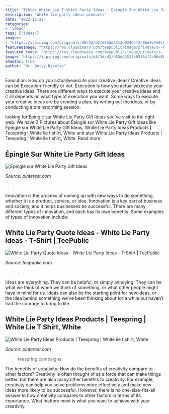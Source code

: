 ```yaml
---
title: "Tiktok White Lie T-shirt Party Ideas - Épinglé Sur White Lie Party Gift Ideas"
description: "White lie party ideas products"
date: "2022-12-22"
categories:
- "ideas"
tags: ["ideas"]
images:
- "https://i.pinimg.com/originals/d8/3d/d2/d83dd2513e92464f2c0be8b7e9c93d05.png"
featuredImage: "https://res.cloudinary.com/teepublic/image/private/s--kOMLJ08Z--/t_Preview/b_rgb:ffffff,c_limit,f_jpg,h_630,q_90,w_630/v1600716654/production/designs/14253920_0.jpg"
featured_image: "https://res.cloudinary.com/teepublic/image/private/s--kOMLJ08Z--/t_Preview/b_rgb:ffffff,c_limit,f_jpg,h_630,q_90,w_630/v1600716654/production/designs/14253920_0.jpg"
image: "https://i.pinimg.com/originals/d8/3d/d2/d83dd2513e92464f2c0be8b7e9c93d05.png"
ShowToc: true
author: "Dr. Betsy Nicolas"
---
```



Execution: How do you actuallyexecute your creative ideas?
Creative ideas can be Execution-friendly or not. Execution is how you actuallyexecute your creative ideas. There are different ways to execute your creative ideas and it all depends on what type of execution you want. Some ways to execute your creative ideas are by creating a plan, by writing out the ideas, or by conducting a brainstorming session.

	

		
looking for Épinglé sur White Lie Party Gift Ideas you've visit to the right web. We have 3 Pictures about Épinglé sur White Lie Party Gift Ideas like Épinglé sur White Lie Party Gift Ideas, White Lie Party Ideas Products | Teespring | White lie t shirt, White and also White Lie Party Ideas Products | Teespring | White lie t shirt, White. Read more:
		
    
## Épinglé Sur White Lie Party Gift Ideas

<img loading=lazy src="https://i.pinimg.com/originals/d8/3d/d2/d83dd2513e92464f2c0be8b7e9c93d05.png" onerror="this.onerror=null;this.src='https://tse1.mm.bing.net/th?id=OIP.3RxDo2M8_MPQ7pdnSk0BPQHaJ4&amp;pid=15.1';" alt="Épinglé sur White Lie Party Gift Ideas">

_Source: pinterest.com_

>. 

	

Innovation is the process of coming up with new ways to do something, whether it is a product, service, or idea. Innovation is a key part of business and society, and it helps businesses be successful. There are many different types of innovation, and each has its own benefits. Some examples of types of innovation include:

    
## White Lie Party Quote Ideas - White Lie Party Ideas - T-Shirt | TeePublic

<img loading=lazy src="https://res.cloudinary.com/teepublic/image/private/s--kOMLJ08Z--/t_Preview/b_rgb:ffffff,c_limit,f_jpg,h_630,q_90,w_630/v1600716654/production/designs/14253920_0.jpg" onerror="this.onerror=null;this.src='https://tse4.mm.bing.net/th?id=OIP.O9B_fISxFlACSV0reMY-BQHaHa&amp;pid=15.1';" alt="White Lie Party Quote Ideas - White Lie Party Ideas - T-Shirt | TeePublic">

_Source: teepublic.com_

>. 

	

Ideas are everything. They can be helpful, or simply annoying. They can be what we think of when we think of something, or what other people might have in mind for us. Ideas can also be the starting point for new ideas, or the idea behind something we’ve been thinking about for a while but haven’t had the courage to bring to life.

    
## White Lie Party Ideas Products | Teespring | White Lie T Shirt, White

<img loading=lazy src="https://i.pinimg.com/originals/cb/3c/e1/cb3ce1344186b52a4a1490c3ddff2e85.jpg" onerror="this.onerror=null;this.src='https://tse3.mm.bing.net/th?id=OIP.qoT1vhccOct9I053cU2mdgHaHa&amp;pid=15.1';" alt="White Lie Party Ideas Products | Teespring | White lie t shirt, White">

_Source: pinterest.com_

>teespring campaigns. 

	

The benefits of creativity: How do the benefits of creativity compare to other factors?
Creativity is often thought of as a force that can make things better, but there are also many other benefits to creativity. For example, creativity can help you solve problems more effectively and make new ideas more likely to be successful. However, there is no one-size-fits-all answer to how creativity compares to other factors in terms of its importance. What matters most is what you want to achieve with your creativity.


